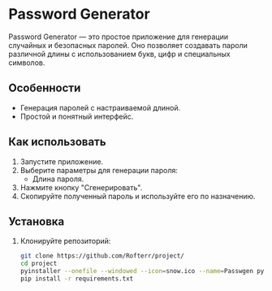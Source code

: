 # Password Generator

Password Generator — это простое приложение для генерации случайных и безопасных паролей. Оно позволяет создавать пароли различной длины с использованием букв, цифр и специальных символов.

## Особенности

- Генерация паролей с настраиваемой длиной.
- Простой и понятный интерфейс.

## Как использовать

1. Запустите приложение.
2. Выберите параметры для генерации пароля:
   - Длина пароля.
3. Нажмите кнопку "Сгенерировать".
4. Скопируйте полученный пароль и используйте его по назначению.

## Установка

1. Клонируйте репозиторий:
   ```bash
   git clone https://github.com/Rofterr/project/
   cd project
   pyinstaller --onefile --windowed --icon=snow.ico --name=Passwgen python.py
   pip install -r requirements.txt
